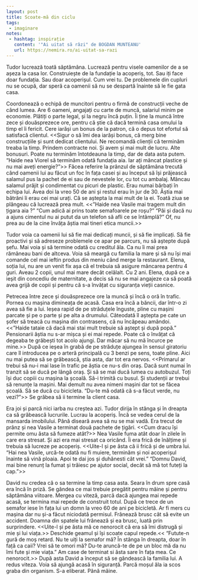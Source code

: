 ```yaml
---
layout: post
title: Scoate-mă din ciclu
tags: 
 - imaginare
notes:
 - hashtag: inspirație
   content: '"Ai uitat să râzi" de BOGDAN MUNTEANU'
   url: https://nemira.ro/ai-uitat-sa-razi
---
```


Tudor lucrează toată săptămâna. Lucrează pentru visele oamenilor de a se așeza la casa lor. Construiește de la fundație la acoperiș, tot. Sau iți face doar fundația. Sau doar acoperișul. Cum vrei tu. De problemele din cupluri nu se ocupă, dar speră ca oamenii să nu se despartă înainte să le fie gata casa. 

Coordonează o echipă de muncitori pentru o firmă de construcții veche de când lumea. Are 6 oameni, angajați cu carte de muncă, salariul minim pe economie. Plătiți o parte legal, și la negru încă puțin. Îi ține la muncă între zece și douăsprezece ore, pentru că știe că dacă termină casa omului la timp el îi fericit. Cere iarăși un bonus de la patron, că o depus tot efortul să satisfacă clientul. <<Sigur o să îmi dea iarăși bonus, că merg bine construcțiile și sunt dedicat clientului. Ne recomandă clienții că terminăm treaba la timp. Prindem contracte noi. Și avem și mai mult de lucru. Alte bonusuri. Poate nu terminăm întotdeauna la timp, dar de data asta putem. “Haide nea Viorel să terminăm odată fundația aia. Iar ați mâncat plastice și nu mai aveți energie?”>> Făcea referire la prânzul de săptămâna trecută când oamenii lui au făcut un foc în fața casei și au început să își prăjească salamul pus la pachet de ei sau de nevestele lor, cu tot cu ambalaj. Mâncau salamul prăjit și condimentat cu picuri de plastic. Erau numai bărbați în echipa lui. Avea doi la vreo 50 de ani și restul erau în jur de 30. Ăștia mai bătrâni îi erau cei mai urați. Că se aștepta la mai mult de la ei. Toată ziua se plângeau că lucrează prea mult. <<”Haide nea Vasile mai tragem mult din țigara aia ?” “Cum adică ai prins toate semafoarele pe roșu?” “Păi și dacă nu a ajuns cimentul nu ai putut da un telefon să afli ce se întâmplă?” Of, nu prea au de la cine învăța ăștia mai tineri etica muncii.>>

Tudor voia ca oamenii lui să fie mai dedicați muncii, și să fie implicați. Să fie proactivi și să adreseze problemele ce apar pe parcurs, nu să aștepte după șefu. Mai voia și să termine odată cu creditul ăla. Ca nu îi mai prea rămâneau bani de altceva. Voia să meargă cu familia la mare și să nu își mai comande cel mai ieftin produs din meniu când merge la restaurant. Elena, soția lui, nu are un venit fix așa că el trebuia să asigure mâncarea pentru 4 guri. Aveau 2 copii, unul mai mare decât celălalt. Cu 2 ani. Elena, după ce a ieșit din concediu de maternitate, a decis să nu se mai angajeze ca să poată avea grijă de copii și pentru că s-a învățat cu siguranța vieții casnice. 

Petrecea între zece și douăsprezece ore la muncă și încă o oră în trafic. Pornea cu mașina dimineața de acasă. Casa era încă a băncii, dar într-o zi avea să fie a lui. Ieșea rapid de pe străduțele înguste, pline cu mașini parcate și pe o parte și pe alta a drumului. Câteodată îl aștepta pe cate un șofer să treacă cu mașina din contrasens, că nu încăpeau amândoi. <<”Haide tataie că dacă mai stai mult trebuie să aștept și după popă.” Pensionarii ăștia nu s-ar mișca și ei mai repede. Poate că o învățat că degeaba te grăbești tot acolo ajungi. Dar măcar să nu mă încurce pe mine.>> După ce ieșea în grabă de pe străduțe ajungea în sensul giratoriu care îl introducea pe o arteră principală cu 3 benzi pe sens, toate pline. Aici nu mai putea să se grăbească, știa asta, dar tot era nervos. <<Primarul ar trebui să nu-i mai lase în trafic pe ăștia ce nu-s din oraș. Dacă sunt numai în tranzit să se ducă pe lângă oraș. Și să se mai ducă lumea cu autobuzul. Toți își duc copiii cu mașina la școală. Să-i trimită cu busul. Și studenții ar trebui să renunțe la mașini. Mai demult nu avea nimeni mașini dar tot se făcea școală. Să se ducă cu bicicleta. “Du-te mă odată că s-a făcut verde, nu vezi?”>> Se grăbea să ii termine la client casa. 

Era joi și parcă nici iarba nu creștea azi. Tudor dirija în stânga și în dreapta ca să grăbească lucrurile. Lucrau la acoperiș. Încă se vedea cerul de la mansarda imobilului. Până diseară avea să nu se mai vadă. Era trecut de prânz și nea Vasile a terminat două pachete de țigări. <<Cum dracu își permite omu ăsta să fumeze atât?>> Nea Vasile fuma atât doar în zilele în care era stresat. Și azi era mai stresat ca oricând. Îi era frică de înălțime și trebuia să lucreze pe acoperiș. <<Uite-l și pe ăsta că ii frică și de umbra lui. “Hai nea Vasile, urcă-te odată nu fi muiere, terminăm și noi acoperișul înainte să vină ploaia. Apoi te dai jos și duhănesti cât vrei.” “Domnu David, mai bine renunț la fumat și trăiesc pe ajutor social, decât să mă tot futeți la cap.”>>

David nu credea că o sa termine la timp casa asta. Seara în drum spre casă era încă în priză. Se gândea ce mai trebuie pregătit pentru mâine și pentru săptămâna viitoare. Mergea cu viteză, parcă dacă ajungea mai repede acasă, se termina mai repede de construit totul. După ce trece de un semafor iese în fața lui un domn la vreo 60 de ani pe bicicletă. Ar fi mers cu mașina dar nu și-a făcut niciodată permisul. Frânează brusc cât să evite un accident. Doamna din spatele lui frânează și ea brusc, luată prin surprindere. <<Uite-l și pe ăsta mă ce nenorocit că era să îmi distrugă și mie și lui viața.>> Deschide geamul și își scoate capul repede.<< “Futute-n gură de moș retard. Nu te uiți la semafor mă? În stânga în dreapta, doar în față ca caii? Vrei să te omori mă? Du-te aruncă-te de pe un bloc mă da nu îmi fute și mie viața.” Am case de terminat si ăsta sare în fața mea. Ce nenorocit.>> După asta David a început să se gândească la familia lui. A redus viteza. Voia să ajungă acasă în siguranță. Parcă moșul ăla ia scos graba din organism. S-a eliberat. Până mâine.
